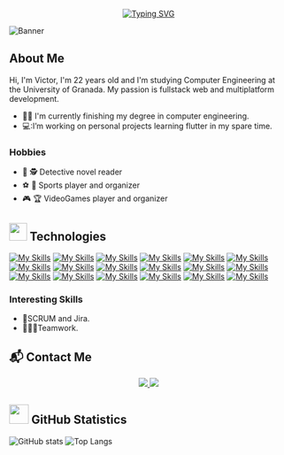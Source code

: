 <div align="center">

[![Typing SVG](https://readme-typing-svg.herokuapp.com?font=Courgette&size=30&pause=300&color=008DD5&random=false&width=435&lines=Hi!+I'm+Victor+Perez+Barranco;Computer+Engineering+Student;Mention+in+Software+Engineering)](https://git.io/typing-svg)

</div>

<img src="" alt=Banner>

## About Me
Hi, I'm Victor, I'm 22 years old and I'm studying Computer Engineering at the University of Granada. My passion is fullstack web and multiplatform development.

- 👨‍🎓 I'm currently finishing my degree in computer engineering.
- 💻:I’m working on personal projects learning flutter in my spare time.


### Hobbies
- :closed_book: :detective: Detective novel reader
- :soccer: :softball: Sports player and organizer 
- :video_game: :trophy: VideoGames player and organizer

## <img src = "https://media2.giphy.com/media/QssGEmpkyEOhBCb7e1/giphy.gif?cid=ecf05e47a0n3gi1bfqntqmob8g9aid1oyj2wr3ds3mg700bl&rid=giphy.gif" width = 32px>  Technologies 
<p align="center">

  [![My Skills](https://skillicons.dev/icons?i=git "git")](https://skillicons.dev)
  [![My Skills](https://skillicons.dev/icons?i=github "GitHub")](https://skillicons.dev)
  [![My Skills](https://skillicons.dev/icons?i=c "C")](https://skillicons.dev)
  [![My Skills](https://skillicons.dev/icons?i=cpp "C++")](https://skillicons.dev)
  [![My Skills](https://skillicons.dev/icons?i=java "Java")](https://skillicons.dev)
  [![My Skills](https://skillicons.dev/icons?i=js "JavaScript")](https://skillicons.dev)
  [![My Skills](https://skillicons.dev/icons?i=ts "TypeScript")](https://skillicons.dev)
  [![My Skills](https://skillicons.dev/icons?i=html "HTML")](https://skillicons.dev)
  [![My Skills](https://skillicons.dev/icons?i=css "CSS")](https://skillicons.dev)
  [![My Skills](https://skillicons.dev/icons?i=php "PHP")](https://skillicons.dev)
  [![My Skills](https://skillicons.dev/icons?i=py "Python")](https://skillicons.dev)
  [![My Skills](https://skillicons.dev/icons?i=dart "Dart")](https://skillicons.dev)
  [![My Skills](https://skillicons.dev/icons?i=flutter "Flutter")](https://skillicons.dev)
  [![My Skills](https://skillicons.dev/icons?i=androidstudio "Android Studio")](https://skillicons.dev)
  [![My Skills](https://skillicons.dev/icons?i=vscode "VSCode")](https://skillicons.dev)
  [![My Skills](https://skillicons.dev/icons?i=figma "Figma")](https://skillicons.dev)
  [![My Skills](https://skillicons.dev/icons?i=notion "Notion")](https://skillicons.dev)
  [![My Skills](https://skillicons.dev/icons?i=latex "LaTeX")](https://skillicons.dev)
  
</p>

### Interesting Skills
- 📑SCRUM and Jira.
- 🧑‍🤝‍🧑Teamwork.

## 📬 Contact Me
<p align="center">
  <a href="www.linkedin.com/in/victorperezbarranco">
    <img src="https://skillicons.dev/icons?i=linkedin" />
  </a>
  <a href="mailto:victorperezbarrancodev@gmail.com">
    <img src="https://skillicons.dev/icons?i=gmail" />
  </a>
</p>


## <img src = "https://i.pinimg.com/originals/65/c4/f4/65c4f452571be1261e9c623f7da488ac.gif" width = 35px> GitHub Statistics 
![GitHub stats](https://github-readme-stats.vercel.app/api?username=VictorPB&show_icons=true&theme=tokyonight)
![Top Langs](https://github-readme-stats.vercel.app/api/top-langs/?username=VictorPB&theme=tokyonight&layout=compact)
